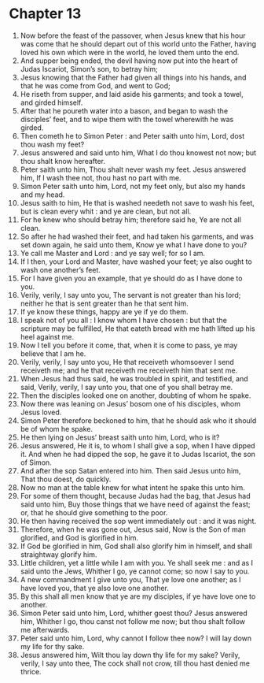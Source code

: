 # Chapter 13

1. Now before the feast of the passover, when Jesus knew that his hour was come that he should depart out of this world unto the Father, having loved his own which were in the world, he loved them unto the end.
2. And supper being ended, the devil having now put into the heart of Judas Iscariot, Simon’s son, to betray him;
3. Jesus knowing that the Father had given all things into his hands, and that he was come from God, and went to God;
4. He riseth from supper, and laid aside his garments; and took a towel, and girded himself.
5. After that he poureth water into a bason, and began to wash the disciples’ feet, and to wipe them with the towel wherewith he was girded.
6. Then cometh he to Simon Peter : and Peter saith unto him, Lord, dost thou wash my feet?
7. Jesus answered and said unto him, What I do thou knowest not now; but thou shalt know hereafter.
8. Peter saith unto him, Thou shalt never wash my feet. Jesus answered him, If I wash thee not, thou hast no part with me.
9. Simon Peter saith unto him, Lord, not my feet only, but also my hands and my head.
10. Jesus saith to him, He that is washed needeth not save to wash his feet, but is clean every whit : and ye are clean, but not all.
11. For he knew who should betray him; therefore said he, Ye are not all clean.
12. So after he had washed their feet, and had taken his garments, and was set down again, he said unto them, Know ye what I have done to you?
13. Ye call me Master and Lord : and ye say well; for so I am.
14. If I then, your Lord and Master, have washed your feet; ye also ought to wash one another’s feet.
15. For I have given you an example, that ye should do as I have done to you.
16. Verily, verily, I say unto you, The servant is not greater than his lord; neither he that is sent greater than he that sent him.
17. If ye know these things, happy are ye if ye do them.
18. I speak not of you all : I know whom I have chosen : but that the scripture may be fulfilled, He that eateth bread with me hath lifted up his heel against me.
19. Now I tell you before it come, that, when it is come to pass, ye may believe that I am he.
20. Verily, verily, I say unto you, He that receiveth whomsoever I send receiveth me; and he that receiveth me receiveth him that sent me.
21. When Jesus had thus said, he was troubled in spirit, and testified, and said, Verily, verily, I say unto you, that one of you shall betray me.
22. Then the disciples looked one on another, doubting of whom he spake.
23. Now there was leaning on Jesus’ bosom one of his disciples, whom Jesus loved.
24. Simon Peter therefore beckoned to him, that he should ask who it should be of whom he spake.
25. He then lying on Jesus’ breast saith unto him, Lord, who is it?
26. Jesus answered, He it is, to whom I shall give a sop, when I have dipped it. And when he had dipped the sop, he gave it to Judas Iscariot, the son of Simon.
27. And after the sop Satan entered into him. Then said Jesus unto him, That thou doest, do quickly.
28. Now no man at the table knew for what intent he spake this unto him.
29. For some of them thought, because Judas had the bag, that Jesus had said unto him, Buy those things that we have need of against the feast; or, that he should give something to the poor.
30. He then having received the sop went immediately out : and it was night.
31. Therefore, when he was gone out, Jesus said, Now is the Son of man glorified, and God is glorified in him.
32. If God be glorified in him, God shall also glorify him in himself, and shall straightway glorify him.
33. Little children, yet a little while I am with you. Ye shall seek me : and as I said unto the Jews, Whither I go, ye cannot come; so now I say to you.
34. A new commandment I give unto you, That ye love one another; as I have loved you, that ye also love one another.
35. By this shall all men know that ye are my disciples, if ye have love one to another.
36. Simon Peter said unto him, Lord, whither goest thou? Jesus answered him, Whither I go, thou canst not follow me now; but thou shalt follow me afterwards.
37. Peter said unto him, Lord, why cannot I follow thee now? I will lay down my life for thy sake.
38. Jesus answered him, Wilt thou lay down thy life for my sake? Verily, verily, I say unto thee, The cock shall not crow, till thou hast denied me thrice.

